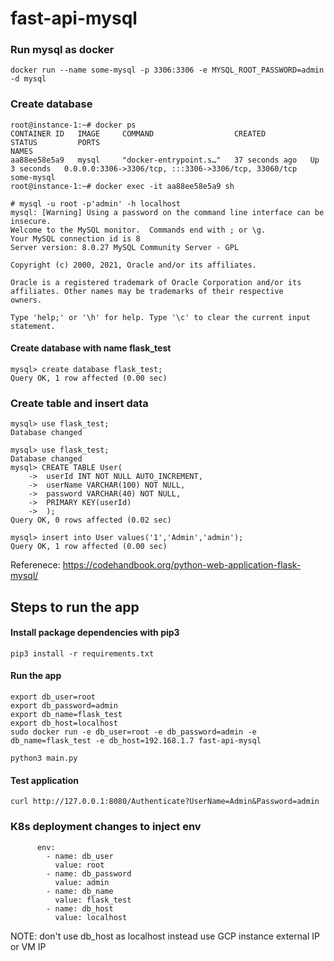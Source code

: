 # fast-api-mysql

### Run mysql as docker
```
docker run --name some-mysql -p 3306:3306 -e MYSQL_ROOT_PASSWORD=admin -d mysql
```

### Create database
```
root@instance-1:~# docker ps
CONTAINER ID   IMAGE     COMMAND                  CREATED          STATUS         PORTS                                                  NAMES
aa88ee58e5a9   mysql     "docker-entrypoint.s…"   37 seconds ago   Up 3 seconds   0.0.0.0:3306->3306/tcp, :::3306->3306/tcp, 33060/tcp   some-mysql
root@instance-1:~# docker exec -it aa88ee58e5a9 sh
```

```
# mysql -u root -p'admin' -h localhost
mysql: [Warning] Using a password on the command line interface can be insecure.
Welcome to the MySQL monitor.  Commands end with ; or \g.
Your MySQL connection id is 8
Server version: 8.0.27 MySQL Community Server - GPL

Copyright (c) 2000, 2021, Oracle and/or its affiliates.

Oracle is a registered trademark of Oracle Corporation and/or its
affiliates. Other names may be trademarks of their respective
owners.

Type 'help;' or '\h' for help. Type '\c' to clear the current input statement.

```

#### Create database with name flask_test
```
mysql> create database flask_test;
Query OK, 1 row affected (0.00 sec)

```

### Create table and insert data
```
mysql> use flask_test;
Database changed

mysql> use flask_test;
Database changed
mysql> CREATE TABLE User(
    ->  userId INT NOT NULL AUTO_INCREMENT,
    ->  userName VARCHAR(100) NOT NULL,
    ->  password VARCHAR(40) NOT NULL,
    ->  PRIMARY KEY(userId)
    ->  );
Query OK, 0 rows affected (0.02 sec)

mysql> insert into User values('1','Admin','admin');
Query OK, 1 row affected (0.00 sec)
```

Referenece: https://codehandbook.org/python-web-application-flask-mysql/



## Steps to run the app

#### Install package dependencies with pip3
```
pip3 install -r requirements.txt
```

#### Run the app
```
export db_user=root
export db_password=admin
export db_name=flask_test
export db_host=localhost
sudo docker run -e db_user=root -e db_password=admin -e db_name=flask_test -e db_host=192.168.1.7 fast-api-mysql

python3 main.py
```

#### Test application
```
curl http://127.0.0.1:8080/Authenticate?UserName=Admin&Password=admin
```


### K8s deployment changes to inject env
```
      env:
        - name: db_user
          value: root
        - name: db_password
          value: admin
        - name: db_name
          value: flask_test
        - name: db_host
          value: localhost
```


NOTE: don't use db_host as localhost instead use GCP instance external IP or VM IP 
